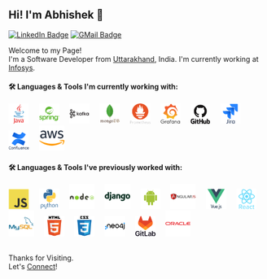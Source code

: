 ## Hi! I'm Abhishek 👋

[![LinkedIn Badge](https://img.shields.io/badge/-abhishek--kathayat-blue?style=flat&logo=Linkedin&logoColor=white&link=https://www.linkedin.com/in/abhishek-kathayat/)](https://www.linkedin.com/in/abhishek-kathayat/)
[![GMail Badge](https://img.shields.io/badge/-abhishekkathayat25-EA4335?style=flat&logo=Gmail&logoColor=white&link=mailto:abhishekkathayat25@gmail.com)](mailto:abhishekkathayat25@gmail.com)

Welcome to my Page! <br/>
I'm a Software Developer from [Uttarakhand](https://www.google.com/maps/@30.066753,79.0193,7z), India. I'm currently working at [Infosys](https://www.infosys.com/). <br/>

#### :hammer_and_wrench: Languages & Tools I'm currently working with:
<img src="https://github.com/devicons/devicon/blob/master/icons/java/java-original-wordmark.svg" title="Java" alt="Java" width="40" height="40"/> &nbsp; &nbsp;
<img src="https://github.com/devicons/devicon/blob/master/icons/spring/spring-original-wordmark.svg" title="Spring" alt="Spring" width="40" height="40"/> &nbsp; &nbsp;
<img src="https://github.com/devicons/devicon/blob/master/icons/apachekafka/apachekafka-original-wordmark.svg" title="Kafka" alt="Kafka" width="40" height="40"/> &nbsp; &nbsp;
<img src="https://github.com/devicons/devicon/blob/master/icons/mongodb/mongodb-original-wordmark.svg" title="MongoDB" alt="MongoDB" width="40" height="40"/> &nbsp; &nbsp;
<img src="https://github.com/devicons/devicon/blob/master/icons/prometheus/prometheus-original-wordmark.svg" title="Prometheus" alt="Prometheus" width="40" height="40"/> &nbsp; &nbsp;
<img src="https://github.com/devicons/devicon/blob/master/icons/grafana/grafana-original-wordmark.svg" title="Grafana" alt="Grafana" width="40" height="40"/> &nbsp; &nbsp;
<img src="https://github.com/devicons/devicon/blob/master/icons/github/github-original-wordmark.svg" title="GitHub" alt="GitHub" width="38" height="38"/> &nbsp; &nbsp;
<img src="https://github.com/devicons/devicon/blob/master/icons/jira/jira-original-wordmark.svg" title="Jira" alt="Jira" width="40" height="40"/> &nbsp; &nbsp;
<img src="https://github.com/devicons/devicon/blob/master/icons/confluence/confluence-original-wordmark.svg" title="Confluence" alt="Confluence" width="40" height="40"/> &nbsp; &nbsp;
<img src="https://github.com/devicons/devicon/blob/master/icons/amazonwebservices/amazonwebservices-original-wordmark.svg" title="AWS" alt="AWS" width="50" height="50"/> &nbsp; &nbsp;

#### :hammer_and_wrench: Languages & Tools I've previously worked with:
<img src="https://github.com/devicons/devicon/blob/master/icons/javascript/javascript-original.svg" title="Javascript" alt="Javascript" width="40" height="40"/> &nbsp; &nbsp;
<img src="https://github.com/devicons/devicon/blob/master/icons/python/python-original-wordmark.svg" title="Python" alt="Python" width="40" height="40"/> &nbsp; &nbsp;
<img src="https://github.com/devicons/devicon/blob/master/icons/nodejs/nodejs-original-wordmark.svg" title="NodeJS" alt="NodeJS" width="50" height="50"/> &nbsp; &nbsp;
<img src="https://github.com/devicons/devicon/blob/master/icons/django/django-plain-wordmark.svg" title="Django" alt="Django" width="50" height="50"/> &nbsp; &nbsp;
<img src="https://github.com/devicons/devicon/blob/master/icons/android/android-original-wordmark.svg" title="Android" alt="Android" width="40" height="40"/> &nbsp; &nbsp;
<img src="https://github.com/devicons/devicon/blob/master/icons/angularjs/angularjs-original-wordmark.svg" title="Angular" alt="Angular" width="50" height="50"/> &nbsp; &nbsp;
<img src="https://github.com/devicons/devicon/blob/master/icons/vuejs/vuejs-original-wordmark.svg" title="VueJS" alt="VueJS" width="40" height="40"/> &nbsp; &nbsp;
<img src="https://github.com/devicons/devicon/blob/master/icons/react/react-original-wordmark.svg" title="React" alt="React" width="40" height="40"/> &nbsp; &nbsp;
<img src="https://github.com/devicons/devicon/blob/master/icons/mysql/mysql-original-wordmark.svg" title="MySQL" alt="MySQL" width="50" height="50"/> &nbsp; &nbsp;
<img src="https://github.com/devicons/devicon/blob/master/icons/html5/html5-original-wordmark.svg" title="HTML5" alt="HTML5" width="40" height="40"/> &nbsp; &nbsp;
<img src="https://github.com/devicons/devicon/blob/master/icons/css3/css3-original-wordmark.svg" title="CSS3" alt="CSS3" width="40" height="40"/> &nbsp; &nbsp;
<img src="https://github.com/devicons/devicon/blob/master/icons/neo4j/neo4j-original-wordmark.svg" title="Neo4J" alt="Neo4J" width="40" height="40"/> &nbsp; &nbsp;
<img src="https://github.com/devicons/devicon/blob/master/icons/gitlab/gitlab-original-wordmark.svg" title="Gitlab" alt="Gitlab" width="40" height="40"/> &nbsp; &nbsp;
<img src="https://github.com/devicons/devicon/blob/master/icons/oracle/oracle-original.svg" title="Oracle SQL" alt="Oracle SQL" width="50" height="50"/> &nbsp; &nbsp;

<br/> Thanks for Visiting. <br/>
Let's [Connect](https://www.linkedin.com/in/abhishek-kathayat/)!
